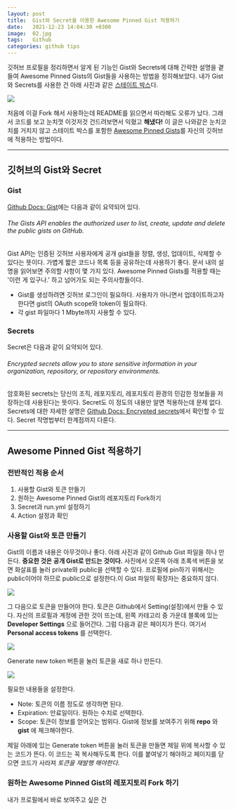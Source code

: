 ```yaml
---
layout: post
title:  Gist와 Secret을 이용한 Awesome Pinned Gist 적용하기
date:   2021-12-23 14:04:30 +0300
image:  02.jpg
tags:   Github
categories: github tips
---
```


깃허브 프로필을 정리하면서 알게 된 기능인 Gist와 Secrets에 대해 간략한 설명을 곁들여 Awesome Pinned Gists의 Gist들을 사용하는 방법을 정히해보았다. 내가 Gist와 Secrets를 사용한 건 아래 사진과 같은 [스테이트 박스](https://github.com/bokub/github-stats-box)다. 

![](https://user-images.githubusercontent.com/86394389/147191070-926d5c45-74d7-4cb5-b08d-ae3f7fa42743.png)

처음에 이걸 Fork 해서 사용하는데 README를 읽으면서 따라해도 오류가 났다. 그래서 코드를 보고 눈치껏 이것저것 건드려보면서 익혔고 __해냈다!__ 이 글은 나와같은 눈치코치를 거치지 않고 스테이트 박스를 포함한 [Awesome Pinned Gists](https://github.com/matchai/awesome-pinned-gists)를 자신의 깃허브에 적용하는 방법이다.

***

## 깃허브의 Gist와 Secret

### Gist

[Github Docs: Gist](https://docs.github.com/en/rest/reference/gists)에는 다음과 같이 요약되어 있다.

###### The Gists API enables the authorized user to list, create, update and delete the public gists on GitHub.

Gist API는 인증된 깃허브 사용자에게 공개 gist들을 정렬, 생성, 업데이트, 삭제할 수 있다는 뜻이다. 가볍게 짧은 코드나 목록 등을 공유하는데 사용하기 좋다. 문서 내의 설명을 읽어보면 주의할 사항이 몇 가지 있다. Awesome Pinned Gists를 적용할 때는 '이런 게 있구나.' 하고 넘어가도 되는 주의사항들이다.

* Gist를 생성하려면 깃허브 로그인이 필요하다. 사용자가 아니면서 업데이트하고자 한다면 gist의 OAuth scope와 token이 필요하다.
* 각 gist 파일마다 1 Mbyte까지 사용할 수 있다.

### Secrets

Secret은 다음과 같이 요약되어 있다. 

###### Encrypted secrets allow you to store sensitive information in your organization, repository, or repository environments.

암호화된 secrets는 당신의 조직, 레포지토리, 레포지토리 환경의 민감한 정보들을 저장하는데 사용된다는 뜻이다. Secret도 이 정도의 내용만 알면 적용하는데 문제 없다. Secrets에 대한 자세한 설명은 [Github Docs: Encrypted secrets](https://docs.github.com/en/actions/security-guides/encrypted-secrets)에서 확인할 수 있다. Secret 작명법부터 한계점까지 다룬다. 

***

## Awesome Pinned Gist 적용하기

### 전반적인 적용 순서

1. 사용할 Gist와 토큰 만들기
2. 원하는 Awesome Pinned Gist의 레포지토리 Fork하기
3. Secret과 run.yml 설정하기
4. Action 설정과 확인


### 사용할 Gist와 토큰 만들기

Gist의 이름과 내용은 아무것이나 좋다. 아래 사진과 같이 Github Gist 파일을 하나 만든다. __중요한 것은 공개 Gist로 만드는 것이다.__ 사진에서 오른쪽 아래 초록색 버튼을 보면 화살표를 눌러 private와 public을 선택할 수 있다. 프로필에 pin하기 위해서는 public이어야 하므로 public으로 설정한다.이 Gist 파일의 확장자는 중요하지 않다.

![](https://user-images.githubusercontent.com/86394389/147466154-453718b5-4423-44dd-902e-dbf5741c7a9d.png)

그 다음으로 토큰을 만들어야 한다. 토큰은 Github에서 Setting(설정)에서 만들 수 있다. 자신의 프로필과 계정에 관한 것이 뜨는데, 왼쪽 카테고리 중 가운데 블록에 있는 __Developer Settings__ 으로 들어간다. 그럼 다음과 같은 페이지가 뜬다. 여기서 __Personal access tokens__ 를 선택한다.

![](https://user-images.githubusercontent.com/86394389/147466682-a2a5ddf1-2579-4043-8fe3-29f70847e017.png)

Generate new token 버튼을 눌러 토큰을 새로 하나 만든다.

![](https://user-images.githubusercontent.com/86394389/147466934-ac8bae98-16ee-4e4b-a70f-ff74be04a70f.png)

필요한 내용들을 설정한다.

* Note: 토큰의 이름 정도로 생각하면 된다.
* Expiration: 만료일이다. 원하는 수치로 선택한다.
* Scope: 토큰이 정보를 얻어오는 범위다. Gist에 정보를 보여주기 위해 __repo__ 와 __gist__ 에 체크해야한다.

제일 아래에 있는 Generate token 버튼을 눌러 토큰을 만들면 제일 위에 복사할 수 있는 코드가 뜬다. 이 코드는 꼭 복사해두도록 한다. 이를 붙여넣기 해야하고 페이지를 닫으면 코드가 사라져 *토큰을 재발행 해야한다*.

### 원하는 Awesome Pinned Gist의 레포지토리 Fork 하기

내가 프로필에서 바로 보여주고 싶은 건 


